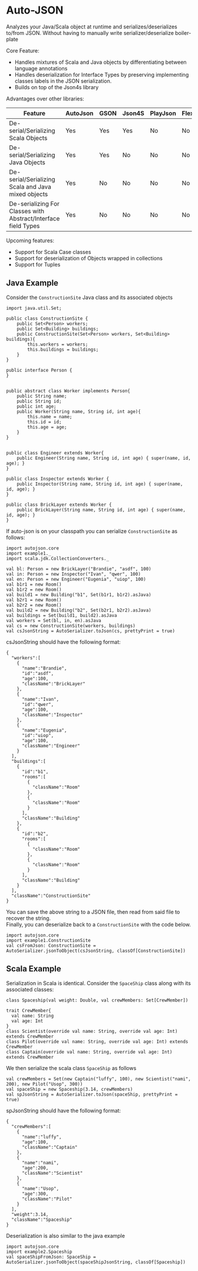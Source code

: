 # Auto-JSON 
Analyzes your Java/Scala object at runtime and serializes/deserializes to/from JSON. 
Without having to manually write serializer/deserialize boiler-plate

Core Feature: 
- Handles mixtures of Scala and Java objects by differentiating between language annotations
- Handles deserialization for Interface Types by preserving implementing classes labels in the JSON serialization.
- Builds on top of the Json4s library

Advantages over other libraries:

|                           Feature                              |     AutoJson  |      GSON     |     Json4S    |  PlayJson   |   FlexJson  |    
| ---------------------------------------------------------------| ------------- | ------------- | ------------- | ------------| ------------|
| De-serial/Serializing Scala Objects                            |      Yes      |      Yes      |       Yes     |      No     |      No     |
| De-serial/Serializing Java Objects                             |      Yes      |      Yes      |       No      |      No     |      No     |
| De-serial/Serializing Scala and Java mixed objects             |      Yes      |      No       |       No      |      No     |      No     |
| De-serializing For Classes with Abstract/Interface field Types |      Yes      |      No       |       No      |      No     |      No     |


Upcoming features: 
- Support for Scala Case classes 
- Support for deserialization of Objects wrapped in collections
- Support for Tuples

## Java Example 
Consider the `ConstructionSite` Java class and its associated objects
```
import java.util.Set;

public class ConstructionSite {
    public Set<Person> workers;
    public Set<Building> buildings;
    public ConstructionSite(Set<Person> workers, Set<Building> buildings){
        this.workers = workers;
        this.buildings = buildings;
    }
}

public interface Person {
}


public abstract class Worker implements Person{
    public String name;
    public String id;
    public int age;
    public Worker(String name, String id, int age){
        this.name = name;
        this.id = id;
        this.age = age;
    }
}


public class Engineer extends Worker{
    public Engineer(String name, String id, int age) { super(name, id, age); }
}

public class Inspector extends Worker {
    public Inspector(String name, String id, int age) { super(name, id, age); }
}

public class BrickLayer extends Worker {
    public BrickLayer(String name, String id, int age) { super(name, id, age); }
}

```
If auto-json is on your classpath you can serialize `ConstructionSite` as follows:
```
import autojson.core
import example1._
import scala.jdk.CollectionConverters._

val bl: Person = new BrickLayer("Brandie", "asdf", 100)
val in: Person = new Inspector("Ivan", "qwer", 100)
val en: Person = new Engineer("Eugenia", "uiop", 100)
val b1r1 = new Room()
val b1r2 = new Room()
val build1 = new Building("b1", Set(b1r1, b1r2).asJava)
val b2r1 = new Room()
val b2r2 = new Room()
val build2 = new Building("b2", Set(b2r1, b2r2).asJava)
val buildings = Set(build1, build2).asJava
val workers = Set(bl, in, en).asJava
val cs = new ConstructionSite(workers, buildings)
val csJsonString = AutoSerializer.toJson(cs, prettyPrint = true)
```
csJsonString should have the following format:
```
{
  "workers":[
    {
      "name":"Brandie",
      "id":"asdf",
      "age":100,
      "className":"BrickLayer"
    },
    {
      "name":"Ivan",
      "id":"qwer",
      "age":100,
      "className":"Inspector"
    },
    {
      "name":"Eugenia",
      "id":"uiop",
      "age":100,
      "className":"Engineer"
    }
  ],
  "buildings":[
    {
      "id":"b1",
      "rooms":[
        {
          "className":"Room"
        },
        {
          "className":"Room"
        }
      ],
      "className":"Building"
    },
    {
      "id":"b2",
      "rooms":[
        {
          "className":"Room"
        },
        {
          "className":"Room"
        }
      ],
      "className":"Building"
    }
  ],
  "className":"ConstructionSite"
}
```
You can save the above string to a JSON file, then read from said file to recover the string.\
Finally, you can deserialize back to a `ConstructionSite` with the code below.
```
import autojson.core
import example1.ConstructionSite
val csFromJson: ConstructionSite = AutoSerializer.jsonToObject(csJsonString, classOf[ConstructionSite])
``` 

## Scala Example
Serialization in Scala is identical. Consider the `SpaceShip` class along with its associated classes: 
```
class Spaceship(val weight: Double, val crewMembers: Set[CrewMember])

trait CrewMember{
  val name: String
  val age: Int
}
class Scientist(override val name: String, override val age: Int) extends CrewMember
class Pilot(override val name: String, override val age: Int) extends CrewMember
class Captain(override val name: String, override val age: Int) extends CrewMember
```
We then serialize the scala class `SpaceShip` as follows 
```
val crewMembers = Set(new Captain("luffy", 100), new Scientist("nami", 200), new Pilot("Usop", 300))
val spaceShip = new Spaceship(3.14, crewMembers)
val spJsonString = AutoSerializer.toJson(spaceShip, prettyPrint = true)
```

spJsonString should have the following format:   
```
{
  "crewMembers":[
    {
      "name":"luffy",
      "age":100,
      "className":"Captain"
    },
    {
      "name":"nami",
      "age":200,
      "className":"Scientist"
    },
    {
      "name":"Usop",
      "age":300,
      "className":"Pilot"
    }
  ],
  "weight":3.14,
  "className":"Spaceship"
}
```
Deserialization is also similar to the java example
```
import autojson.core
import example2.Spaceship
val spaceShipFromJson: SpaceShip = AutoSerializer.jsonToObject(spaceShipJsonString, classOf[Spaceship])
```